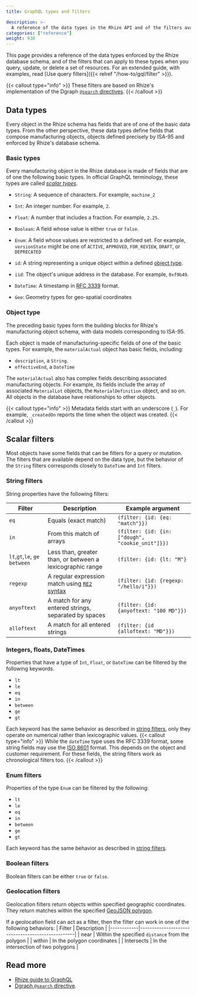 ```yaml
---
title: GraphQL types and filters

description: >-
  A reference of the data types in the Rhize API and of the filters available for each type.
categories: ["reference"]
weight: 930
---
```


This page provides a reference of the data types enforced by the Rhize database schema,
and of the filters that can apply to these types when you query, update, or delete a set of resources.
For an extended guide, with examples, read [Use query filters]({{< relref "/how-to/gql/filter" >}}).

{{< callout type="info" >}}
These filters are based on Rhize's implementation of the Dgraph [`@search` directives](https://dgraph.io/docs/graphql/schema/directives/search/).
{{< /callout >}}

## Data types

Every object in the Rhize schema has fields that are of one of the basic data types.
From the other perspective, these data types define fields that compose manufacturing objects,
objects defined precisely by ISA-95 and enforced by Rhize's database schema.

### Basic types

Every manufacturing object in the Rhize database is made of fields that are of one the following basic types.
In official GraphQL terminology, these types are called [_scalar types_](https://graphql.org/learn/schema/#scalar-types).

- `String`: A sequence of characters. For example, `machine_2`
- `Int`: An integer number.  For example, `2`.
- `Float`: A number that includes a fraction. For example, `2.25`.
- `Boolean`: A field whose value is either `true` or `false`.
- `Enum`: A field whose values are restricted to a defined set. For example, `versionState` might be one of `ACTIVE`, `APPROVED`, `FOR_REVIEW`, `DRAFT`, or `DEPRECATED`

- `id`: A string representing a unique object within a defined [object type](#object-type).
- `iid`: The object's unique address in the database. For example, `0xf9b49`.
- `DateTime`: A timestamp in [RFC 3339](https://datatracker.ietf.org/doc/html/rfc3339) format.
- `Geo`: Geometry types for geo-spatial coordinates

### Object type

The preceding basic types form the building blocks for Rhize's manufacturing object schema, with data models corresponding to ISA-95.

Each object is made of manufacturing-specific fields of one of the basic types.
For example, the `materialActual`  object has basic fields, including:
- `description`, a `String`.
- `effectiveEnd`, a `DateTime`

The `materialActual` also has complex fields describing associated manufacturing objects.
For example, its fields include
the array of associated `MaterialLot` objects, the `MaterialDefinition` object, and so on.
All objects in the database have relationships to other objects.

{{< callout type="info" >}}
Metadata fields start with an underscore (`_`).
For example, `_createdOn` reports the time when the object was created.
{{< /callout >}}

## Scalar filters

Most objects have some fields that can be filters for a query or mutation.
The filters that are available depend on the data type, but the behavior of the `String` filters corresponds closely to `DateTime` and `Int` filters.

### String filters

String properties have the following filters:

| Filter                         | Description                                               | Example argument                                 |
|--------------------------------|-----------------------------------------------------------|--------------------------------------------------|
| `eq`                           | Equals (exact match)                                      | `(filter: {id: {eq: "match"}})`                  |
| `in`                           | From this match of arrays                                 | `(filter: {id: {in: ["dough", "cookie_unit"]}})` |
| `lt`,`gt`,`le`, `ge` `between` | Less than, greater than, or between a lexicographic range | `(filter: {id: {lt: "M"}`                        |
| `regexp`                       | A regular expression match using [`RE2` syntax](https://github.com/google/re2/wiki/Syntax/)                | `(filter: {id: {regexp: "/hello/i"}})`           |
| `anyoftext`                    | A match for any entered strings, separated by spaces      | `(filter: {id: {anyoftext: "100 MD"}})`          |
| `alloftext`                    | A match for all entered strings                           | `(filter: {id {alloftext: "MD"}})`               |

### Integers, floats, DateTimes

Properties that have a type of `Int`, `Float`, or `DateTime` can be filtered by the following keywords.

 - `lt`
 - `le`
 - `eq`
 - `in`
 - `between`
 - `ge`
 - `gt`

Each keyword has the same behavior as described in [string filters](#string-filters), only they operate on numerical rather than lexicographic values.
{{< callout type="info" >}}
While the `dateTime` type uses the RFC 3339 format, some string fields may use the [ISO 8601](https://en.wikipedia.org/wiki/ISO_8601) format. This depends on the object and customer requirement. For these fields, the string filters work as chronological filters too.
{{< /callout >}}
### Enum filters

Properties of the type `Enum` can be filtered by the following:
 - `lt`
 - `le`
 - `eq`
 - `in`
 - `between`
 - `ge`
 - `gt`

Each keyword has the same behavior as described in [string filters](#string-filters).

### Boolean filters

Boolean filters can be either `true` or `false`.

### Geolocation filters

Geolocation filters return objects within specified geographic coordinates.
They return matches within the specified [GeoJSON polygon](https://datatracker.ietf.org/doc/html/rfc7946#section-3.1.6).

If a geolocation field can act as a filter, then the filter can work in one of the following behaviors:
| Filter     | Description                                      |
|------------|--------------------------------------------------|
| near       | Within the specified `distance` from the polygon |
| within     | In the polygon coordinates                       |
| Intersects | In the intersection of two polygons              |

## Read more

- [Rhize guide to GraphQL](/how-to/gql)
- [Dgraph `@search` directive](https://dgraph.io/docs/graphql/schema/directives/search/).
